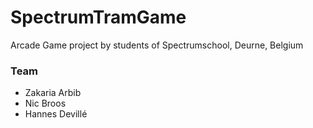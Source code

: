 ﻿# SpectrumTramGame
Arcade Game project by students of Spectrumschool, Deurne, Belgium

### Team
- Zakaria Arbib
- Nic Broos
- Hannes Devillé
